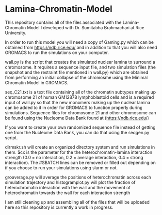 # Lamina-Chromatin-Model
This repository contains all of the files associated with the Lamina-Chromatin Model I developed with Dr. Sumitabha Brahmachari at Rice University.

In order to run this model you will need a copy of Gaming.py which can be obtained from https://ndb.rice.edu/ and in addition to that you will also need GROMACS to run the simulations on your computer.

wall.py is the script that creates the simulated nuclear lamina to surround a chromosome. It requires a sequence input file, and two simulation files (the snapshot and the restraint file mentioned in wall.py) which are obtained from performing an initial collapse of the chromosme using the Minimal Chromatin Model in GROMACS.

seq_C21.txt is a text file containing all of the chromatin subtypes making up chromosome 21 of human GM12878 lymphoblastoid cells and is a required input of wall.py so that the new monomers making up the nuclear lamina can be added to it in order for GROMACS to function properly during simulations. Sequence files for chromosome 21 and other chromosome can be found using the Nucleome Data Bank found at (https://ndb.rice.edu/)

If you want to create your own randomized sequence file instead of getting one from the Nucleome Data Bank, you can do that using the seqgen.py script.

dirmakr.sh will create an organized directory system and run simulations in them. $cx is the parameter for the the heterochromatin-lamina interaction strength (0.0 = no interaction, 0.2 = average interaction, 0.4 = strong interaction). The #SBATCH lines can be removed or filled out depending on if you choose to run your simulations using slurm or not.

groaverage.py will average the positions of heterochromatin across each simulation trajectory and histogramplot.py will plot the fraction of heterochromatin interaction with the wall and the movement of heterochromatin towards the wall for each interaction strength

I am still cleaning up and assembling all of the files that will be uploaded here so this repository is currently a work in progress.
